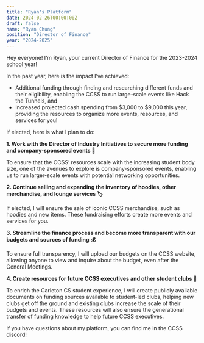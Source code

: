 ```yaml
---
title: "Ryan's Platform"
date: 2024-02-26T00:00:00Z
draft: false
name: "Ryan Chung"
position: "Director of Finance"
year: "2024-2025"
---
```


Hey everyone! I’m Ryan, your current Director of Finance for the 2023-2024 school year!

In the past year, here is the impact I’ve achieved:
- Additional funding through finding and researching different funds and their eligibility, enabling the CCSS to run large-scale events like Hack the Tunnels, and
- Increased projected cash spending from $3,000 to $9,000 this year, providing the resources to organize more events, resources, and services for you!

If elected, here is what I plan to do:

<span><b>1. Work with the Director of Industry Initiatives to secure more funding and company-sponsored events 🤝</b></span>

To ensure that the CCSS’ resources scale with the increasing student body size, one of the avenues to explore is company-sponsored events, enabling us to run larger-scale events with potential networking opportunities.

<span><b>2. Continue selling and expanding the inventory of hoodies, other merchandise, and lounge services 🏷️</b></span>

If elected, I will ensure the sale of iconic CCSS merchandise, such as hoodies and new items. These fundraising efforts create more events and services for you.

<span><b>3. Streamline the finance process and become more transparent with our budgets and sources of funding 💰</b></span>

To ensure full transparency, I will upload our budgets on the CCSS website, allowing anyone to view and inquire about the budget, even after the General Meetings.

<span><b>4. Create resources for future CCSS executives and other student clubs 📄</b></span>

To enrich the Carleton CS student experience, I will create publicly available documents on funding sources available to student-led clubs, helping new clubs get off the ground and existing clubs increase the scale of their budgets and events. These resources will also ensure the generational transfer of funding knowledge to help future CCSS executives.

If you have questions about my platform, you can find me in the CCSS discord!